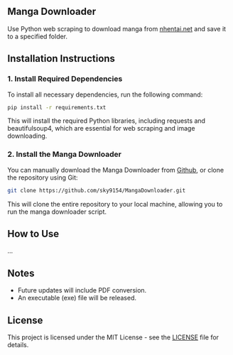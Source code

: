 ## Manga Downloader

Use Python web scraping to download manga from [nhentai.net](https://nhentai.net) and save it to a specified folder.

## Installation Instructions

### 1. Install Required Dependencies

To install all necessary dependencies, run the following command:

```bash
pip install -r requirements.txt
```

This will install the required Python libraries, including requests and beautifulsoup4, which are essential for web scraping and image downloading.

### 2. Install the Manga Downloader

You can manually download the Manga Downloader from [Github](https://github.com/sky9154/MangaDownloader), or clone the repository using Git:

```bash
git clone https://github.com/sky9154/MangaDownloader.git
```

This will clone the entire repository to your local machine, allowing you to run the manga downloader script.

## How to Use

...

## Notes

- Future updates will include PDF conversion.
- An executable (exe) file will be released.

## License

This project is licensed under the MIT License - see the [LICENSE](LICENSE) file for details.